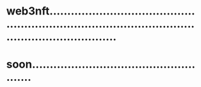 # web3nft.............................................................................................................................
# soon.....................................................

